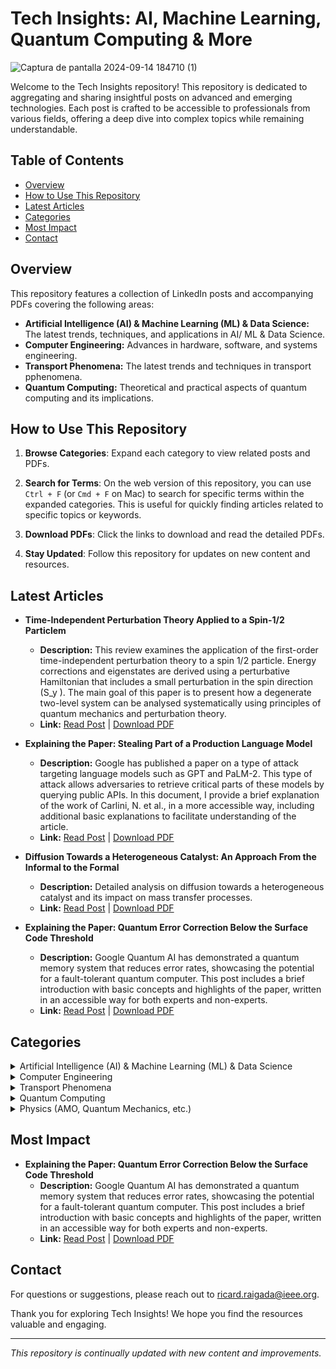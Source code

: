 # Tech Insights: AI, Machine Learning, Quantum Computing & More

![Captura de pantalla 2024-09-14 184710 (1)](https://github.com/user-attachments/assets/fbde49db-e3d5-446a-b126-e4e7aed34fd9)

Welcome to the Tech Insights repository! This repository is dedicated to aggregating and sharing insightful posts on advanced and emerging technologies. Each post is crafted to be accessible to professionals from various fields, offering a deep dive into complex topics while remaining understandable.

## Table of Contents

- [Overview](#overview)
- [How to Use This Repository](#how-to-use-this-repository)
- [Latest Articles](#latest-articles)
- [Categories](#categories)
- [Most Impact](#most-impact)
- [Contact](#contact)

## Overview

This repository features a collection of LinkedIn posts and accompanying PDFs covering the following areas:

- **Artificial Intelligence (AI) & Machine Learning (ML) & Data Science:** The latest trends, techniques, and applications in AI/ ML & Data Science.
- **Computer Engineering:** Advances in hardware, software, and systems engineering.
- **Transport Phenomena:** The latest trends and techniques in transport pphenomena.
- **Quantum Computing:** Theoretical and practical aspects of quantum computing and its implications.

## How to Use This Repository

1. **Browse Categories**: Expand each category to view related posts and PDFs.

2. **Search for Terms**: On the web version of this repository, you can use `Ctrl + F` (or `Cmd + F` on Mac) to search for specific terms within the expanded categories. This is useful for quickly finding articles related to specific topics or keywords.
3. **Download PDFs**: Click the links to download and read the detailed PDFs.
4. **Stay Updated**: Follow this repository for updates on new content and resources.

## Latest Articles

- **Time-Independent Perturbation Theory Applied to a Spin-1/2 Particlem**
  - **Description:** This review examines the application of the first-order time-independent perturbation theory to a spin 1/2 particle. Energy corrections and eigenstates are derived using a perturbative Hamiltonian that includes a small perturbation in the spin direction \(S_y \). The main goal of this paper is to present how a degenerate two-level system can be analysed systematically using principles of quantum mechanics and perturbation theory.
  - **Link:** [Read Post](https://www.linkedin.com/posts/ricard-santiago-raigada-garc%C3%ADa_time-independent-perturbation-theory-activity-7248004191472742400-1oSk?utm_source=share&utm_medium=member_desktop) | [Download PDF](pdf/Time_Independent_Perturbation_Theory_Applied_to_a_Spin_1_2_Particle.pdf)

- **Explaining the Paper: Stealing Part of a Production Language Model**
  - **Description:** Google has published a paper on a type of attack targeting language models such as GPT and PaLM-2. This type of attack allows adversaries to retrieve critical parts of these models by querying public APIs. In this document, I provide a brief explanation of the work of Carlini, N. et al., in a more accessible way, including additional basic explanations to facilitate understanding of the article.
  - **Link:** [Read Post](https://www.linkedin.com/posts/ricard-santiago-raigada-garc%C3%ADa_explaining-stealing-from-a-production-language-activity-7240001554345295873-1-2p?utm_source=share&utm_medium=member_desktop) | [Download PDF](pdf/Explaining_the_Paper_Stealing_Part_of_a_Production_Language_Model.pdf)

- **Diffusion Towards a Heterogeneous Catalyst: An Approach From the Informal to the Formal**
  - **Description:** Detailed analysis on diffusion towards a heterogeneous catalyst and its impact on mass transfer processes.
  - **Link:** [Read Post](https://www.linkedin.com/posts/ricard-santiago-raigada-garc%C3%ADa_diffusion-towards-a-heterogeneous-catalyst-activity-7238130632697016321-J0WM?utm_source=share&utm_medium=member_desktop) | [Download PDF](pdf/Diffusion_towards_a_heterogeneous_catalyst__an_approach_from_the_informal_to_the_formal.pdf)

- **Explaining the Paper: Quantum Error Correction Below the Surface Code Threshold**
  - **Description:** Google Quantum AI has demonstrated a quantum memory system that reduces error rates, showcasing the potential for a fault-tolerant quantum computer. This post includes a brief introduction with basic concepts and highlights of the paper, written in an accessible way for both experts and non-experts.
  - **Link:** [Read Post](https://www.linkedin.com/posts/ricard-santiago-raigada-garc%C3%ADa_googles-quantum-ai-research-explained-activity-7235368059232763904-pPze?utm_source=share&utm_medium=member_desktop) | [Download PDF](pdf/QUANTUM%20ERROR%20CORRECTION%20BELOW%20THE%20SURFACE%20CODE%20THRESHOLD.pdf)


## Categories

<details>
<summary>Artificial Intelligence (AI) & Machine Learning (ML) & Data Science</summary>

- **Explaining the Paper: Stealing Part of a Production Language Model**
  - **Description:** Google has published a paper on a type of attack targeting language models such as GPT and PaLM-2. This type of attack allows adversaries to retrieve critical parts of these models by querying public APIs. In this document, I provide a brief explanation of the work of Carlini, N. et al., in a more accessible way, including additional basic explanations to facilitate understanding of the article.
  - **Link:** [Read Post](https://www.linkedin.com/posts/ricard-santiago-raigada-garc%C3%ADa_explaining-stealing-from-a-production-language-activity-7240001554345295873-1-2p?utm_source=share&utm_medium=member_desktop) | [Download PDF](pdf/Explaining_the_Paper_Stealing_Part_of_a_Production_Language_Model.pdf)

- **Chat-GPT Prompt Injection Hacking: It Can Give You Ideas About Explosives**
  - **Description:** This article explores the fascinating yet critical topic of AI capabilities and limitations, focusing on security and safety. It examines how advanced language models like Chat-GPT can provide information on explosives, from components to legal procurement methods, while emphasizing that the goal is to highlight potential risks rather than promote harmful activities. The piece underscores the need for robust safety and ethical guidelines in AI development and the importance of continuous monitoring to prevent misuse.
  - **Link:** [Read Post](https://www.linkedin.com/posts/ricard-santiago-raigada-garc%C3%ADa_chat-gpt-prompt-injection-hacking-it-can-activity-7163630484734787584-HzHi?utm_source=share&utm_medium=member_desktop)

- **Application of Natural Language Processing in Social Engineering**
  - **Description:** This article explores how Natural Language Processing (NLP) can revolutionize social engineering. It details an innovative approach to using NLP to comprehend and mimic a subject's writing style, offering insights into its potential applications in cybersecurity. The article highlights the transformative possibilities of NLP technology.
  - **Link:** [Read Post](https://www.linkedin.com/posts/ricard-santiago-raigada-garc%C3%ADa_application-of-natural-language-processing-activity-7159289381629878272-30mr?utm_source=share&utm_medium=member_desktop)

- **Interpolation, Numerical Differentiation, and Numerical Integration**
  - **Description:** This article covers key numerical methods used in scientific computing and engineering, including interpolation, numerical differentiation, and numerical integration. These techniques are essential for solving complex mathematical problems and analyzing data in various applications.
  - **Link:** [Read Post](https://www.linkedin.com/posts/ricard-santiago-raigada-garc%C3%ADa_numerical-methods-activity-7072331392063283200-9X5L?utm_source=share&utm_medium=member_desktop) | [Download PDF](pdf/Interpolation,_Numerical_differentiation,_and_Numerical_Integration.pdf)

- **Function Approximation and Regression**
  - **Description:** This article explores function approximation and regression techniques, which are crucial for modeling and predicting data in various fields. These methods help in fitting models to data and analyzing relationships between variables.
  - **Link:** [Read Post](https://www.linkedin.com/posts/ricard-santiago-raigada-garc%C3%ADa_numerical-methods-activity-7072250463051472896-lanj?utm_source=share&utm_medium=member_desktop) | [Download PDF](pdf/Function%20approximation%20and%20regression.pdf)

- **Revealed: The Startling Truth About Traditional Machine Learning Training vs. Real-World Production – What They're Not Telling You!**
  - **Description:** This article explores the fundamental differences between traditional machine learning training and its real-world application. It highlights the challenges and complexities often overlooked in academic settings but crucial in production environments. The piece delves into the evolving role of data and the dynamic interplay between technology and business objectives, offering insights that are valuable for both aspiring and seasoned professionals.
  - **Link:** [Read Post](https://lnkd.in/dmqAGdSv)

- **The Pivotal Role of Natural Language Processing in the Digital Age**
  - **Description:** This article discusses the critical role of Natural Language Processing (NLP) in text analysis within the digital age. It explores how NLP serves as the technological backbone for efficiently processing, analyzing, and interpreting vast quantities of digital content, including social media posts and online news articles. The piece emphasizes the importance of NLP in understanding and interacting with the ever-growing amount of information available online.
  - **Link:** [Read Post](https://www.linkedin.com/posts/ricard-santiago-raigada-garc%C3%ADa_the-pivotal-role-of-natural-language-processing-activity-7142563830638837760-AH5i?utm_source=share&utm_medium=member_desktop)

- **Unlocking the Power of Differential Privacy: Protecting Data and Privacy in the Digital Age**
  - **Description:** This article delves into the concept of Differential Privacy and its crucial role in safeguarding individual privacy in an era dominated by data. It explores how cutting-edge techniques are used to balance data utility with personal privacy, and examines the transformative applications of Differential Privacy across various industries, including healthcare and artificial intelligence. The piece highlights how Differential Privacy is reshaping the data landscape while protecting sensitive information.
  - **Link:** [Read Post](https://www.linkedin.com/feed/update/urn:li:activity:7122632066243919872?utm_source=share&utm_medium=member_desktop)

- **Exploring 'Insightful Moments': Revolutionizing Diary Keeping**
  - **Description:** This article explores the unique features and vision behind 'Insightful Moments', an innovative diary app that merges artificial intelligence and digital art to transform traditional diary-keeping. It covers how AI-powered text analysis and artistic image creation enhance the self-reflection experience, offering a novel approach to personal discovery.
  - **Link:** [Read Post](https://www.linkedin.com/posts/ricard-santiago-raigada-garc%C3%ADa_insightful-moments-revolutionizing-diary-keeping-activity-7157477439617544192-PDeR?utm_source=share&utm_medium=member_desktop)

</details>

<details>
<summary>Computer Engineering</summary>

- **LiDAR Sensor: Understanding the Technology Behind Autonomous Driving**
  - **Description:** LiDAR (Light Detection and Ranging) is a vital technology in the development of self-driving cars. It enables these vehicles to accurately perceive their surroundings by emitting laser beams and measuring the time it takes for them to return after hitting objects. This article provides a technical overview of LiDAR sensors commonly used in autonomous driving.
  - **Link:** [Read Post](https://www.linkedin.com/posts/ricard-santiago-raigada-garc%C3%ADa_lidar-sensor-activity-7071547056800116738-ThOC?utm_source=share&utm_medium=member_desktop) | [Download PDF](pdf/lidar_sensor.pdf)
</details>

<details>
<summary>Transport Phenomena</summary>

- **Diffusion Towards a Heterogeneous Catalyst: An Approach From the Informal to the Formal**
  - **Description:** Detailed analysis on diffusion towards a heterogeneous catalyst and its impact on mass transfer processes.
  - **Link:** [Read Post](https://www.linkedin.com/posts/ricard-santiago-raigada-garc%C3%ADa_diffusion-towards-a-heterogeneous-catalyst-activity-7238130632697016321-J0WM?utm_source=share&utm_medium=member_desktop) | [Download PDF](pdf/Diffusion_towards_a_heterogeneous_catalyst__an_approach_from_the_informal_to_the_formal.pdf)

</details>

<details>
<summary>Quantum Computing</summary>

- **Explaining the Paper: Quantum Error Correction Below the Surface Code Threshold**
  - **Description:** Google Quantum AI has demonstrated a quantum memory system that reduces error rates, showcasing the potential for a fault-tolerant quantum computer. This post includes a brief introduction with basic concepts and highlights of the paper, written in an accessible way for both experts and non-experts.
  - **Link:** [Read Post](https://www.linkedin.com/posts/ricard-santiago-raigada-garc%C3%ADa_googles-quantum-ai-research-explained-activity-7235368059232763904-pPze?utm_source=share&utm_medium=member_desktop) | [Download PDF](pdf/QUANTUM%20ERROR%20CORRECTION%20BELOW%20THE%20SURFACE%20CODE%20THRESHOLD.pdf)


- **Discovering the quantum leap: a journey from theory to practice**
  - **Description:** As we embark on this journey through the realms of quantum computing and its transformative potential for superconducting hardware, it’s crucial to bridge the gap between the highly technical and the broadly accessible.
  - **Link:** [Read Post](https://www.linkedin.com/posts/ricard-santiago-raigada-garc%C3%ADa_discovering-the-quantum-leap-a-journey-from-activity-7183872580209004544-UJbW?utm_source=share&utm_medium=member_desktop)

- **Optimizing Quantum Circuits for Efficient Execution on Superconducting Hardware: A Case Study of the Cuccaro Adder**
  - **Description:** This technical report delves into the practical aspects of efficiently implementing quantum algorithms on superconducting quantum hardware. It offers a theoretical and practical framework on the compilation of quantum programs, covering three fundamental compilation steps: qubit mapping, routing, and gate scheduling. Using the Cuccaro adder—a contribution to quantum arithmetic that allows efficient addition with a single ancilla qubit—the report demonstrates the practical application of these compilation phases with a focus on optimizing circuit performance for superconducting quantum hardware.
  - **Link:** [Read Post](https://www.linkedin.com/posts/ricard-santiago-raigada-garc%C3%ADa_technical-report-activity-7182125521420374016-bnJV?utm_source=share&utm_medium=member_desktop) | [Download PDF](pdf/Optimizing%20Quantum%20Circuits%20for%20Efficient%20Execution%20on%20Superconducting%20Hardware.pdf)

- **Quantum Computer Systems Design: A Practical Introduction**
  - **Description:** Looking to dive into the cutting-edge field of quantum computing? This article unravels the complexities of quantum operations, including how resource states form the bedrock of quantum computing, phenomena like superposition and interference, and the process of quantum teleportation. It explores quantum oracles and the “phase kickback” effect, offering practical insights into the implementation of quantum teleportation and its potential impact on quantum networks and cryptography. Ideal for both seasoned quantum physicists and curious enthusiasts.
  - **Link:** [Read Post](https://www.linkedin.com/posts/ricard-santiago-raigada-garc%C3%ADa_a-guide-to-the-fundamentals-of-quantum-computer-activity-7166481301829619712-AhPA?utm_source=share&utm_medium=member_desktop) | [Download PDF](pdf/Quantum%20Computer%20Systems%20Design.pdf)

</details>

<details>
<summary>Physics (AMO, Quantum Mechanics, etc.)</summary>

- **Time-Independent Perturbation Theory Applied to a Spin-1/2 Particlem**
  - **Description:** This review examines the application of the first-order time-independent perturbation theory to a spin 1/2 particle. Energy corrections and eigenstates are derived using a perturbative Hamiltonian that includes a small perturbation in the spin direction \(S_y \). The main goal of this paper is to present how a degenerate two-level system can be analysed systematically using principles of quantum mechanics and perturbation theory.
  - **Link:** [Read Post](https://www.linkedin.com/posts/ricard-santiago-raigada-garc%C3%ADa_time-independent-perturbation-theory-activity-7248004191472742400-1oSk?utm_source=share&utm_medium=member_desktop) | [Download PDF](pdf/Time_Independent_Perturbation_Theory_Applied_to_a_Spin_1_2_Particle.pdf)

- **Schrödinger Equation for the Hydrogen Atom**
  - **Description:** In this brief article, I derive the general equation for the wave function of the hydrogen atom by solving the Schrödinger equation in spherical coordinates.
  - **Link:** [Read Post](https://www.linkedin.com/posts/ricard-santiago-raigada-garc%C3%ADa_schr%C3%B6dinger-equation-for-the-hydrogen-atom-activity-7246159033059971072-Oqt1?utm_source=share&utm_medium=member_desktop) | [Download PDF](pdf/Schrödinger%20Equation%20for%20the%20Hydrogen%20Atom.pdf)
</details>


## Most Impact

- **Explaining the Paper: Quantum Error Correction Below the Surface Code Threshold**
  - **Description:** Google Quantum AI has demonstrated a quantum memory system that reduces error rates, showcasing the potential for a fault-tolerant quantum computer. This post includes a brief introduction with basic concepts and highlights of the paper, written in an accessible way for both experts and non-experts.
  - **Link:** [Read Post](https://www.linkedin.com/posts/ricard-santiago-raigada-garc%C3%ADa_googles-quantum-ai-research-explained-activity-7235368059232763904-pPze?utm_source=share&utm_medium=member_desktop) | [Download PDF](pdf/QUANTUM%20ERROR%20CORRECTION%20BELOW%20THE%20SURFACE%20CODE%20THRESHOLD.pdf)

## Contact

For questions or suggestions, please reach out to [ricard.raigada@ieee.org](mailto:ricard.raigada@ieee.org).

Thank you for exploring Tech Insights! We hope you find the resources valuable and engaging.

---

*This repository is continually updated with new content and improvements.*
